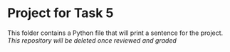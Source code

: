 # **Project for Task 5**
This folder contains a Python file that will print a sentence for the project.
*This repository will be deleted once reviewed and graded* 
